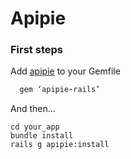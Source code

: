 # Apipie

### First steps

Add [apipie](https://github.com/Apipie/apipie-rails) to your Gemfile

```ruby
  gem ‘apipie-rails’
```

And then...

```
cd your_app
bundle install
rails g apipie:install
```


